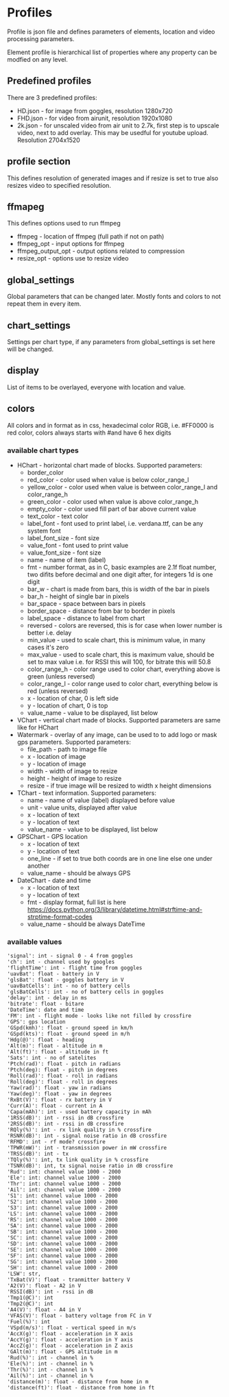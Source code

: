 # Profiles 
Profile is json file and defines parameters of elements, location and video processing parameters.

Element profile is hierarchical list of properties where any property can be modfied on any level.

## Predefined profiles
There are 3 predefined profiles:
* HD.json - for image from goggles, resolution 1280x720
* FHD.json - for video from airunit, resolution 1920x1080
* 2k.json - for unscaled video from air unit to 2.7k, first step is to upscale video, next to add overlay. This may be usedful for youtube upload. Resolution 2704x1520

## profile section
This defines resolution of generated images and if resize is set to true also resizes video to specified resolution.

## ffmapeg
This defines options used to run ffmpeg
* ffmpeg - location of ffmpeg (full path if not on path)
* ffmpeg_opt - input options for ffmpeg
* ffmpeg_output_opt - output options related to compression
* resize_opt - options use to resize video

## global_settings
Global parameters that can be changed later. Mostly fonts and colors to not repeat them in every item.

## chart_settings
Settings per chart type, if any parameters from global_settings is set here will be changed.

## display
List of items to be overlayed, everyone with location and value.

## colors
All colors and in format as in css, hexadecimal color RGB, i.e. #FF0000 is red color, colors always starts with #and have 6 hex digits

### available chart types
* HChart - horizontal chart made of blocks. Supported parameters:
    * border_color
    * red_color - color used when value is below color_range_l
    * yellow_color - color used when value is between color_range_l and color_range_h
    * green_color - color used when value is above color_range_h
    * empty_color - color used fill part of bar above current value
    * text_color - text color
    * label_font - font used to print label, i.e. verdana.ttf, can be any system font
    * label_font_size - font size 
    * value_font - font used to print value
    * value_font_size - font size
    * name - name of item (label)
    * fmt - number format, as in C, basic examples are 2.1f float number, two difits before decimal and one digit after, for integers 1d is one digit
    * bar_w - chart is made from bars, this is width of the bar in pixels
    * bar_h - height of single bar in pixels
    * bar_space - space between bars in pixels
    * border_space - distance from bar to border in pixels
    * label_space - distance to label from chart
    * reversed - colors are reversed, this is for case when lower number is better i.e. delay
    * min_value - used to scale chart, this is minimum value, in many cases it's zero
    * max_value - used to scale chart, this is maximum value, should be set to max value i.e. for RSSI this will 100, for bitrate this will 50.8
    * color_range_h - color range used to color chart, everything above is green (unless reversed)
    * color_range_l - color range used to color chart, everything below is red (unless reversed)
    * x - location of char, 0 is left side
    * y - location of chart, 0 is top
    * value_name - value to be displayed, list below
* VChart - vertical chart made of blocks. Supported parameters are same like for HChart
* Watermark - overlay of any image, can be used to to add logo or mask gps parameters. Supported parameters:
    * file_path - path to image file
    * x - location of image
    * y - location of image
    * width - width of image to resize
    * height - height of image to resize
    * resize - if true image will be resized to width x height dimensions
* TChart - text information. Supported parameters:
    * name - name of value (label) displayed before value
    * unit - value units, displayed after value
    * x - location of text
    * y - location of text
    * value_name - value to be displayed, list below
* GPSChart - GPS location
    * x - location of text
    * y - location of text
    * one_line - if set to true both coords are in one line else one under another
    * value_name - should be always GPS
* DateChart - date and time
    * x - location of text
    * y - location of text
    * fmt - display format, full list is here https://docs.python.org/3/library/datetime.html#strftime-and-strptime-format-codes
    * value_name - should be always DateTime

### available values
    'signal': int - signal 0 - 4 from goggles
    'ch': int - channel used by googles
    'flightTime': int - flight time from goggles
    'uavBat': float - battery in V
    'glsBat': float - goggles battery in V
    'uavBatCells': int - no of battery cells
    'glsBatCells': int - no of battery cells in goggles
    'delay': int - delay in ms
    'bitrate': float - bitare
    'DateTime': date and time
    'FM': int - flight mode - looks like not filled by crossfire
    'GPS': gps location
    'GSpd(kmh)': float - ground speed in km/h
    'GSpd(kts)': float - ground speed in m/h
    'Hdg(@)': float - heading
    'Alt(m)': float - altitude in m
    'Alt(ft)': float - altitude in ft
    'Sats': int - no of satelites
    'Ptch(rad)': float - pitch in radians
    'Ptch(deg): float - pitch in degrees
    'Roll(rad)': float - roll in radians
    'Roll(deg)': float - roll in degrees
    'Yaw(rad)': float - yaw in radians
    'Yaw(deg)': float - yaw in degrees
    'RxBt(V)': float - rx battery in V 
    'Curr(A)': float - current in A
    'Capa(mAh)': int - used battery capacity in mAh
    '1RSS(dB)': int - rssi in dB crossfire
    '2RSS(dB)': int - rssi in dB crossfire
    'RQly(%)': int - rx link quality in % crossfire
    'RSNR(dB)': int - signal noise ratio in dB crossfire
    'RFMD': int - rf mode? crossfire
    'TPWR(mW)': int - transmission power in mW crossfire
    'TRSS(dB)': int - tx
    'TQly(%)': int, tx link quality in % crossfire
    'TSNR(dB)': int, tx signal noise ratio in dB crossfire
    'Rud': int: channel value 1000 - 2000
    'Ele': int: channel value 1000 - 2000
    'Thr': int: channel value 1000 - 2000
    'Ail': int: channel value 1000 - 2000
    'S1': int: channel value 1000 - 2000
    'S2': int: channel value 1000 - 2000
    'S3': int: channel value 1000 - 2000
    'LS': int: channel value 1000 - 2000
    'RS': int: channel value 1000 - 2000
    'SA': int: channel value 1000 - 2000
    'SB': int: channel value 1000 - 2000
    'SC': int: channel value 1000 - 2000
    'SD': int: channel value 1000 - 2000
    'SE': int: channel value 1000 - 2000
    'SF': int: channel value 1000 - 2000
    'SG': int: channel value 1000 - 2000
    'SH': int: channel value 1000 - 2000
    'LSW': str,
    'TxBat(V)': float - tranmitter battery V
    'A2(V)': float - A2 in V
    'RSSI(dB)': int - rssi in dB
    'Tmp1(@C)': int
    'Tmp2(@C)': int
    'A4(V)': float - A4 in V
    'VFAS(V)': float - battery voltage from FC in V
    'Fuel(%)': int
    'VSpd(m/s)': float - vertical speed in m/s
    'AccX(g)': float - acceleration in X axis
    'AccY(g)': float - acceleration in Y axis
    'AccZ(g)': float - acceleration in Z axis
    'GAlt(m)': float - GPS altitude in m
    'Rud(%)': int - channel in %
    'Ele(%)': int - channel in %
    'Thr(%)': int - channel in %
    'Ail(%)': int - channel in %
    'distance(m)': float - distance from home in m
    'distance(ft)': float - distance from home in ft
    
